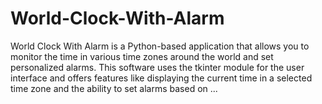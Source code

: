 # World-Clock-With-Alarm
World Clock With Alarm is a Python-based application that allows you to monitor the time in various time zones around the world and set personalized alarms. This software uses the tkinter module for the user interface and offers features like displaying the current time in a selected time zone and the ability to set alarms based on ...
